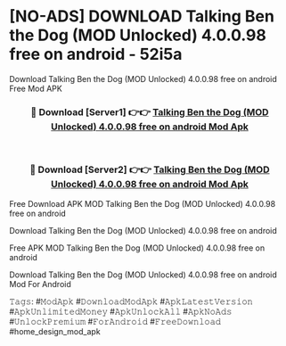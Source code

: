 # [NO-ADS] DOWNLOAD Talking Ben the Dog (MOD Unlocked) 4.0.0.98 free on android - 52i5a
Download Talking Ben the Dog (MOD Unlocked) 4.0.0.98 free on android Free Mod APK

<div align="center">
<h3>🔴 Download [Server1] 👉👉 <a href="https://apk-comot.site?title=Talking_Ben_the_Dog_(MOD_Unlocked)_4.0.0.98_free_on_android">Talking Ben the Dog (MOD Unlocked) 4.0.0.98 free on android Mod Apk</a></h3><br>

<h3>🔴 Download [Server2] 👉👉 <a href="https://apk-comot.site?title=Talking_Ben_the_Dog_(MOD_Unlocked)_4.0.0.98_free_on_android">Talking Ben the Dog (MOD Unlocked) 4.0.0.98 free on android Mod Apk</a></h3>
</div>


Free Download APK MOD Talking Ben the Dog (MOD Unlocked) 4.0.0.98 free on android

Download Talking Ben the Dog (MOD Unlocked) 4.0.0.98 free on android 

Free APK MOD Talking Ben the Dog (MOD Unlocked) 4.0.0.98 free on android 

Download Talking Ben the Dog (MOD Unlocked) 4.0.0.98 free on android Mod For Android

𝚃𝚊𝚐𝚜: #𝙼𝚘𝚍𝙰𝚙𝚔 #𝙳𝚘𝚠𝚗𝚕𝚘𝚊𝚍𝙼𝚘𝚍𝙰𝚙𝚔 #𝙰𝚙𝚔𝙻𝚊𝚝𝚎𝚜𝚝𝚅𝚎𝚛𝚜𝚒𝚘𝚗 #𝙰𝚙𝚔𝚄𝚗𝚕𝚒𝚖𝚒𝚝𝚎𝚍𝙼𝚘𝚗𝚎𝚢 #𝙰𝚙𝚔𝚄𝚗𝚕𝚘𝚌𝚔𝙰𝚕𝚕 #𝙰𝚙𝚔𝙽𝚘𝙰𝚍𝚜 #𝚄𝚗𝚕𝚘𝚌𝚔𝙿𝚛𝚎𝚖𝚒𝚞𝚖 #𝙵𝚘𝚛𝙰𝚗𝚍𝚛𝚘𝚒𝚍 #𝙵𝚛𝚎𝚎𝙳𝚘𝚠𝚗𝚕𝚘𝚊𝚍 #home_design_mod_apk